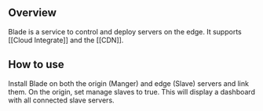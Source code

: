 ## Overview
Blade is a service to control and deploy servers on the edge. It supports [[Cloud Integrate]] and the [[CDN]].

## How to use
Install Blade on both the origin (Manger) and edge (Slave) servers and link them. On the origin, set manage slaves to true. 
This will display a dashboard with all connected slave servers.